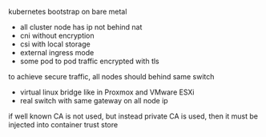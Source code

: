 kubernetes bootstrap on bare metal
- all cluster node has ip not behind nat
- cni without encryption
- csi with local storage
- external ingress mode
- some pod to pod traffic encrypted with tls

to achieve secure traffic, all nodes should behind same switch
- virtual linux bridge like in Proxmox and VMware ESXi
- real switch with same gateway on all node ip

if well known CA is not used, but instead private CA is used, then it must be injected into container trust store